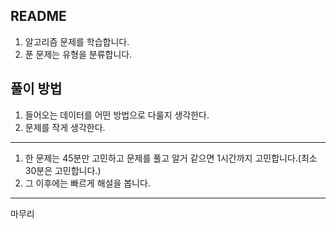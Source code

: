 ## README


1. 알고리즘 문제를 학습합니다.
2. 푼 문제는 유형을 분류합니다.


## 풀이 방법
1. 들어오는 데이터를 어떤 방법으로 다룰지 생각한다.
2. 문제를 작게 생각한다.


---

1. 한 문제는 45분만 고민하고 문제를 풀고 알거 같으면 1시간까지 고민합니다.(최소 30분은 고민합니다.)
2. 그 이후에는 빠르게 해설을 봅니다.


---

마무리